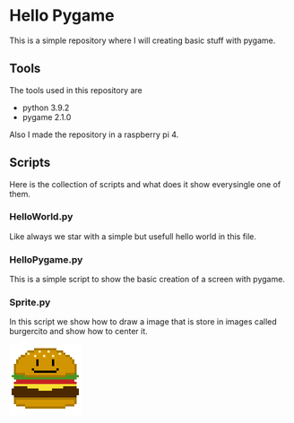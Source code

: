 # Hello Pygame

This is a simple repository where I will creating basic stuff with pygame.

## Tools

The tools used in this repository are

* python 3.9.2
* pygame 2.1.0

Also I made the repository in a raspberry pi 4.

## Scripts

Here is the collection of scripts and what does it show everysingle one of them.

### HelloWorld.py

Like always we star with a simple but usefull hello world in this file.

### HelloPygame.py

This is a simple script to show the basic creation of a screen with pygame.

### Sprite.py

In this script we show how to draw a image that is store in images called burgercito and show how to center it.

![burgercito](./images/burgercito.png)
